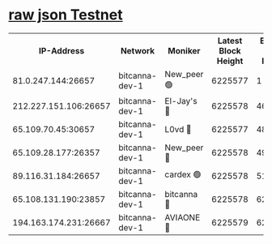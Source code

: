 [raw json Testnet](https://rpc-check.bcat.stavr.tech/bcat/rpc-bcat-result.json)
=


<table><tr><th>IP-Address</th><th>Network</th><th>Moniker</th><th>Latest Block Height</th><th>Earliest Block Height</th><th>Catching Up</th><th>Tx Index</th><th>Voting Power</th><th>Scan Time</th></tr><tr><td>81.0.247.144:26657</td><td>bitcanna-dev-1</td><td>New_peer 🟢</td><td>6225577</td><td>1</td><td>False</td><td>on</td><td>0</td><td>2024-01-31T04:06:53.198141778UTC</td></tr><tr><td>212.227.151.106:26657</td><td>bitcanna-dev-1</td><td>El-Jay's 🔴</td><td>6225578</td><td>4670391</td><td>False</td><td>on</td><td>2218164</td><td>2024-01-31T04:06:59.953716083UTC</td></tr><tr><td>65.109.70.45:30657</td><td>bitcanna-dev-1</td><td>L0vd 🔴</td><td>6225577</td><td>4828155</td><td>False</td><td>on</td><td>7920</td><td>2024-01-31T04:06:53.545168085UTC</td></tr><tr><td>65.109.28.177:26357</td><td>bitcanna-dev-1</td><td>New_peer 🔴</td><td>6225578</td><td>4952911</td><td>False</td><td>on</td><td>2237067</td><td>2024-01-31T04:07:00.603066258UTC</td></tr><tr><td>89.116.31.184:26657</td><td>bitcanna-dev-1</td><td>cardex 🟢</td><td>6225578</td><td>5185001</td><td>False</td><td>on</td><td>0</td><td>2024-01-31T04:07:00.288922626UTC</td></tr><tr><td>65.108.131.190:23857</td><td>bitcanna-dev-1</td><td>bitcanna 🔴</td><td>6225578</td><td>6221578</td><td>False</td><td>off</td><td>82269</td><td>2024-01-31T04:07:00.952650150UTC</td></tr><tr><td>194.163.174.231:26667</td><td>bitcanna-dev-1</td><td>AVIAONE 🔴</td><td>6225579</td><td>6222001</td><td>False</td><td>on</td><td>1949865</td><td>2024-01-31T04:07:07.526277426UTC</td></tr></table>